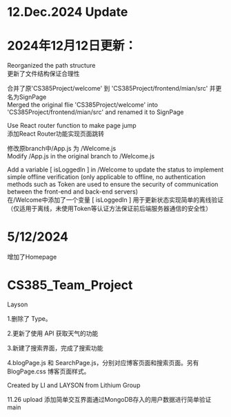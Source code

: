# 12.Dec.2024 Update <br>
# 2024年12月12日更新：<br>

Reorganized the path structure <br>
更新了文件结构保证合理性<br>

合并了原'CS385Project/welcome' 到 'CS385Project/frontend/mian/src' 并更名为SignPage <br>
Merged the original flie 'CS385Project/welcome' into 'CS385Project/frontend/mian/src' and renamed it to SignPage

Use React router function to make page jump <br>
添加React Router功能实现页面跳转

修改原branch中/App.js 为 /Welcome.js <br>
Modify /App.js in the original branch to /Welcome.js

Add a variable [ isLoggedIn ] in /Welcome to update the status to implement simple offline verification (only applicable to offline, no authentication methods such as Token are used to ensure the security of communication between the front-end and back-end servers) <br>
在/Welcome中添加了一个变量 [ isLoggedIn ] 用于更新状态实现简单的离线验证（仅适用于离线，未使用Token等认证方法保证前后端服务器通信的安全性）

# 5/12/2024
增加了Homepage

# CS385_Team_Project
Layson

1.删除了 Type。

2.更新了使用 API 获取天气的功能

3.新建了搜索界面，完成了搜索功能

4.blogPage.js 和 SearchPage.js，分别对应博客页面和搜索页面。另有 BlogPage.css 博客页面样式。

Created by LI and LAYSON from Lithium Group

11.26 upload
添加简单交互界面通过MongoDB存入的用户数据进行简单验证
main
